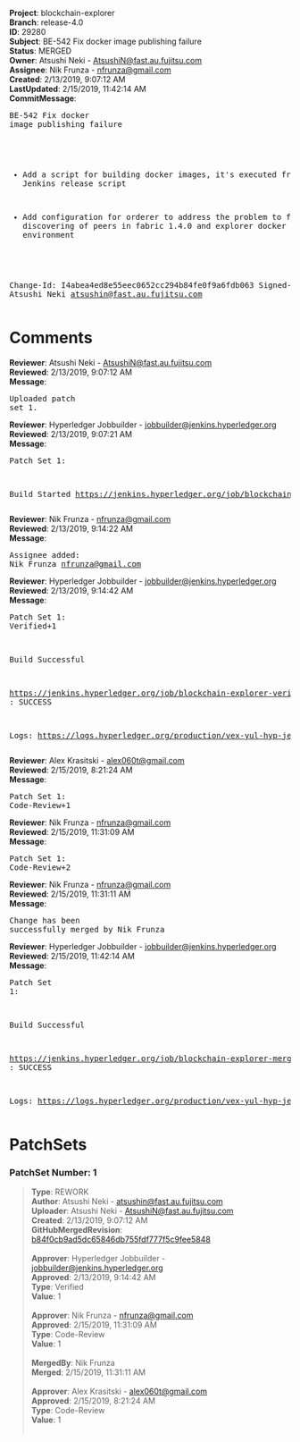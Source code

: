 <strong>Project</strong>: blockchain-explorer<br><strong>Branch</strong>: release-4.0<br><strong>ID</strong>: 29280<br><strong>Subject</strong>: BE-542 Fix docker image publishing failure<br><strong>Status</strong>: MERGED<br><strong>Owner</strong>: Atsushi Neki - AtsushiN@fast.au.fujitsu.com<br><strong>Assignee</strong>: Nik Frunza - nfrunza@gmail.com<br><strong>Created</strong>: 2/13/2019, 9:07:12 AM<br><strong>LastUpdated</strong>: 2/15/2019, 11:42:14 AM<br><strong>CommitMessage</strong>:<br><pre>BE-542 Fix docker image publishing failure

- Add a script for building docker images,
  it's executed from Jenkins release script

- Add configuration for orderer to address the problem
  to fail discovering of peers in fabric 1.4.0 and
  explorer docker environment

Change-Id: I4abea4ed8e55eec0652cc294b84fe0f9a6fdb063
Signed-off-by: Atsushi Neki <atsushin@fast.au.fujitsu.com>
</pre><h1>Comments</h1><strong>Reviewer</strong>: Atsushi Neki - AtsushiN@fast.au.fujitsu.com<br><strong>Reviewed</strong>: 2/13/2019, 9:07:12 AM<br><strong>Message</strong>: <pre>Uploaded patch set 1.</pre><strong>Reviewer</strong>: Hyperledger Jobbuilder - jobbuilder@jenkins.hyperledger.org<br><strong>Reviewed</strong>: 2/13/2019, 9:07:21 AM<br><strong>Message</strong>: <pre>Patch Set 1:

Build Started https://jenkins.hyperledger.org/job/blockchain-explorer-verify-x86_64/15/</pre><strong>Reviewer</strong>: Nik Frunza - nfrunza@gmail.com<br><strong>Reviewed</strong>: 2/13/2019, 9:14:22 AM<br><strong>Message</strong>: <pre>Assignee added: Nik Frunza <nfrunza@gmail.com></pre><strong>Reviewer</strong>: Hyperledger Jobbuilder - jobbuilder@jenkins.hyperledger.org<br><strong>Reviewed</strong>: 2/13/2019, 9:14:42 AM<br><strong>Message</strong>: <pre>Patch Set 1: Verified+1

Build Successful 

https://jenkins.hyperledger.org/job/blockchain-explorer-verify-x86_64/15/ : SUCCESS

Logs: https://logs.hyperledger.org/production/vex-yul-hyp-jenkins-3/blockchain-explorer-verify-x86_64/15</pre><strong>Reviewer</strong>: Alex Krasitski - alex060t@gmail.com<br><strong>Reviewed</strong>: 2/15/2019, 8:21:24 AM<br><strong>Message</strong>: <pre>Patch Set 1: Code-Review+1</pre><strong>Reviewer</strong>: Nik Frunza - nfrunza@gmail.com<br><strong>Reviewed</strong>: 2/15/2019, 11:31:09 AM<br><strong>Message</strong>: <pre>Patch Set 1: Code-Review+2</pre><strong>Reviewer</strong>: Nik Frunza - nfrunza@gmail.com<br><strong>Reviewed</strong>: 2/15/2019, 11:31:11 AM<br><strong>Message</strong>: <pre>Change has been successfully merged by Nik Frunza</pre><strong>Reviewer</strong>: Hyperledger Jobbuilder - jobbuilder@jenkins.hyperledger.org<br><strong>Reviewed</strong>: 2/15/2019, 11:42:14 AM<br><strong>Message</strong>: <pre>Patch Set 1:

Build Successful 

https://jenkins.hyperledger.org/job/blockchain-explorer-merge-x86_64/11/ : SUCCESS

Logs: https://logs.hyperledger.org/production/vex-yul-hyp-jenkins-3/blockchain-explorer-merge-x86_64/11</pre><h1>PatchSets</h1><h3>PatchSet Number: 1</h3><blockquote><strong>Type</strong>: REWORK<br><strong>Author</strong>: Atsushi Neki - atsushin@fast.au.fujitsu.com<br><strong>Uploader</strong>: Atsushi Neki - AtsushiN@fast.au.fujitsu.com<br><strong>Created</strong>: 2/13/2019, 9:07:12 AM<br><strong>GitHubMergedRevision</strong>: [b84f0cb9ad5dc65846db755fdf777f5c9fee5848](https://github.com/hyperledger-gerrit-archive/blockchain-explorer/commit/b84f0cb9ad5dc65846db755fdf777f5c9fee5848)<br><br><strong>Approver</strong>: Hyperledger Jobbuilder - jobbuilder@jenkins.hyperledger.org<br><strong>Approved</strong>: 2/13/2019, 9:14:42 AM<br><strong>Type</strong>: Verified<br><strong>Value</strong>: 1<br><br><strong>Approver</strong>: Nik Frunza - nfrunza@gmail.com<br><strong>Approved</strong>: 2/15/2019, 11:31:09 AM<br><strong>Type</strong>: Code-Review<br><strong>Value</strong>: 1<br><br><strong>MergedBy</strong>: Nik Frunza<br><strong>Merged</strong>: 2/15/2019, 11:31:11 AM<br><br><strong>Approver</strong>: Alex Krasitski - alex060t@gmail.com<br><strong>Approved</strong>: 2/15/2019, 8:21:24 AM<br><strong>Type</strong>: Code-Review<br><strong>Value</strong>: 1<br><br></blockquote>